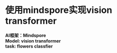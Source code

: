 # 使用mindspore实现vision transformer

**AI框架：Mindspore**  
**Model: vision transformer**  
**task: flowers classfier**  